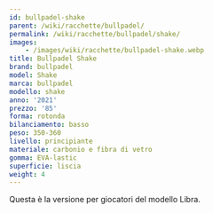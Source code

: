 ```yaml
---
id: bullpadel-shake
parent: /wiki/racchette/bullpadel/
permalink: /wiki/racchette/bullpadel/shake/
images:
    - /images/wiki/racchette/bullpadel-shake.webp
title: Bullpadel Shake
brand: bullpadel
model: Shake
marca: bullpadel
modello: shake
anno: '2021'
prezzo: '85'
forma: rotonda
bilanciamento: basso
peso: 350-360
livello: principiante
materiale: carbonio e fibra di vetro
gomma: EVA-lastic
superficie: liscia
weight: 4
---
```

Questa è la versione per giocatori del modello Libra.
